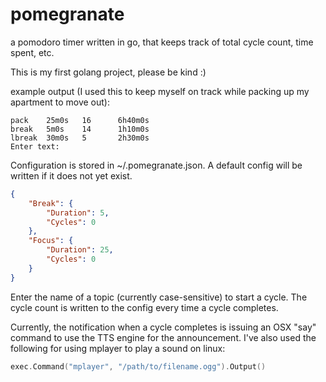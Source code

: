 # pomegranate
a pomodoro timer written in go, that keeps track of total cycle count, time spent, etc.

This is my first golang project, please be kind :)

example output (I used this to keep myself on track while packing up my apartment to move out):

```
pack    25m0s   16      6h40m0s 
break   5m0s    14      1h10m0s 
lbreak  30m0s   5       2h30m0s 
Enter text:              
```

Configuration is stored in ~/.pomegranate.json. A default config will be written if it does not yet exist.

```json
{
    "Break": {
        "Duration": 5, 
        "Cycles": 0
    },   
    "Focus": {
        "Duration": 25,
        "Cycles": 0
    }    
}
```
Enter the name of a topic (currently case-sensitive) to start a cycle. The cycle count is written to the config every time a cycle completes.

Currently, the notification when a cycle completes is issuing an OSX "say" command to use the TTS engine for the announcement. I've also used the following for using mplayer to play a sound on linux:

```go
exec.Command("mplayer", "/path/to/filename.ogg").Output()
```
